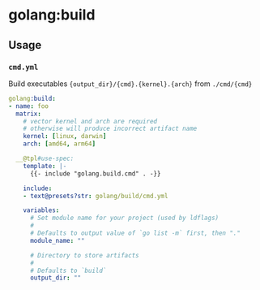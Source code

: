 # golang:build

## Usage

### `cmd.yml`

Build executables `{output_dir}/{cmd}.{kernel}.{arch}` from `./cmd/{cmd}`

```yaml
golang:build:
- name: foo
  matrix:
    # vector kernel and arch are required
    # otherwise will produce incorrect artifact name
    kernel: [linux, darwin]
    arch: [amd64, arm64]

  __@tpl#use-spec:
    template: |-
      {{- include "golang.build.cmd" . -}}

    include:
    - text@presets?str: golang/build/cmd.yml

    variables:
      # Set module name for your project (used by ldflags)
      #
      # Defaults to output value of `go list -m` first, then "."
      module_name: ""

      # Directory to store artifacts
      #
      # Defaults to `build`
      output_dir: ""
```
